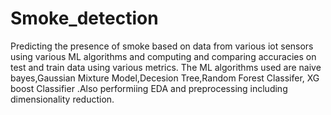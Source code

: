 # Smoke_detection
Predicting the presence of smoke based on data from various iot sensors using various ML algorithms and computing and comparing accuracies on test and train data using various metrics. The  ML algorithms used are naive bayes,Gaussian Mixture Model,Decesion Tree,Random Forest Classifer, XG boost Classifier .Also performiing EDA and preprocessing including dimensionality reduction.
